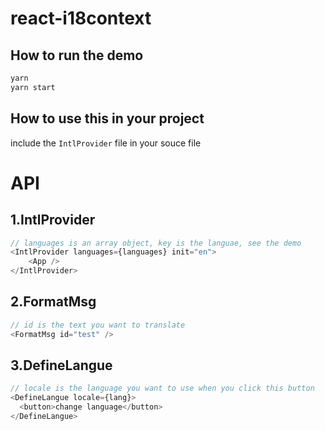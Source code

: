 # react-i18context

## How to run the demo
```bash
yarn
yarn start
```

## How to use this in your project
include the `IntlProvider` file in your souce file

# API
## 1.IntlProvider

```js
// languages is an array object, key is the languae, see the demo
<IntlProvider languages={languages} init="en">
    <App />
</IntlProvider>
```

## 2.FormatMsg

```js
// id is the text you want to translate
<FormatMsg id="test" />
```

## 3.DefineLangue

```js
// locale is the language you want to use when you click this button
<DefineLangue locale={lang}>
  <button>change language</button>
</DefineLangue>
```